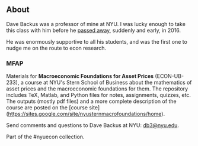 ## About

Dave Backus was a professor of mine at NYU. I was lucky enough to take this class with him before he [passed away](https://www.stern.nyu.edu/experience-stern/about/departments-centers-initiatives/academic-departments/economics/people/memoriam/david-backus), suddenly and early, in 2016.

He was enormously supportive to all his students, and was the first one to nudge me on the route to econ research.

### MFAP

Materials for **Macroeconomic Foundations for Asset Prices** (ECON-UB-233), a course at NYU's Stern School of Business about the mathematics of asset prices and the macroeconomic foundations for them.   The repository includes TeX, Matlab, and Python files for notes, assignments, quizzes, etc.  The outputs (mostly pdf files) and a more complete description of the course are posted on the [course site]  (https://sites.google.com/site/nyusternmacrofoundations/home).

Send comments and questions to Dave Backus at NYU:  db3@nyu.edu. 

Part of the #nyuecon collection.
